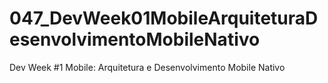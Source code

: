 # 047_DevWeek01MobileArquiteturaDesenvolvimentoMobileNativo
Dev Week #1 Mobile: Arquitetura e Desenvolvimento Mobile Nativo
